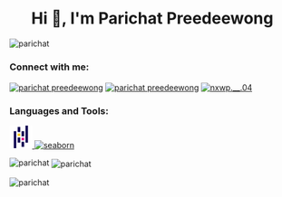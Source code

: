 <h1 align="center">Hi 👋, I'm Parichat Preedeewong</h1>
<p align="left"> <img src="https://komarev.com/ghpvc/?username=parichat&label=Profile%20views&color=0e75b6&style=flat" alt="parichat" /> </p>

<h3 align="left">Connect with me:</h3>
<p align="left">
<a href="https://linkedin.com/in/parichat preedeewong" target="blank"><img align="center" src="https://raw.githubusercontent.com/rahuldkjain/github-profile-readme-generator/master/src/images/icons/Social/linked-in-alt.svg" alt="parichat preedeewong" height="30" width="40" /></a>
<a href="https://fb.com/parichat preedeewong" target="blank"><img align="center" src="https://raw.githubusercontent.com/rahuldkjain/github-profile-readme-generator/master/src/images/icons/Social/facebook.svg" alt="parichat preedeewong" height="30" width="40" /></a>
<a href="https://instagram.com/nxwp.__.04" target="blank"><img align="center" src="https://raw.githubusercontent.com/rahuldkjain/github-profile-readme-generator/master/src/images/icons/Social/instagram.svg" alt="nxwp.__.04" height="30" width="40" /></a>
</p>

<h3 align="left">Languages and Tools:</h3>
<p align="left"> <a href="https://pandas.pydata.org/" target="_blank" rel="noreferrer"> <img src="https://raw.githubusercontent.com/devicons/devicon/2ae2a900d2f041da66e950e4d48052658d850630/icons/pandas/pandas-original.svg" alt="pandas" width="40" height="40"/> </a> <a href="https://seaborn.pydata.org/" target="_blank" rel="noreferrer"> <img src="https://seaborn.pydata.org/_images/logo-mark-lightbg.svg" alt="seaborn" width="40" height="40"/> </a> </p>

<p><img align="left" src="https://github-readme-stats.vercel.app/api/top-langs?username=parichat&show_icons=true&locale=en&layout=compact" alt="parichat" /></p>

<p>&nbsp;<img align="center" src="https://github-readme-stats.vercel.app/api?username=parichat&show_icons=true&locale=en" alt="parichat" /></p>

<p><img align="center" src="https://github-readme-streak-stats.herokuapp.com/?user=parichat&" alt="parichat" /></p>

